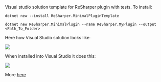 Visual studio solution template for ReSharper plugin with tests. 
To install:

`dotnet new --install ReSharper.MinimalPluginTemplate`

`dotnet new ReSharper.MinimalPlugin --name ReSharper.MyPlugin --output <Path_To_Folder>`

Here how Visual Studio solution looks like:

![](https://i.imgur.com/oxmV29t.png)

When installed into Visual Studio it does this:

![](https://i.imgur.com/E0mfKZ1.png)

More [here](http://drugalya.com/resharper-plugin-template-with-tests)

